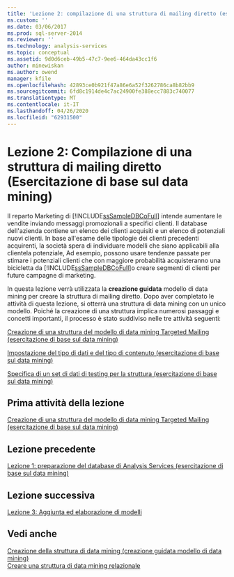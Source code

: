 ```yaml
---
title: 'Lezione 2: compilazione di una struttura di mailing diretto (esercitazione di base sul data mining) | Microsoft Docs'
ms.custom: ''
ms.date: 03/06/2017
ms.prod: sql-server-2014
ms.reviewer: ''
ms.technology: analysis-services
ms.topic: conceptual
ms.assetid: 9d0d6ceb-49b5-47c7-9ee6-464da43cc1f6
author: minewiskan
ms.author: owend
manager: kfile
ms.openlocfilehash: 42893ce0b921f47a86e6a52f3262786ca8b82bb9
ms.sourcegitcommit: 6fd8c1914de4c7ac24900fe388ecc7883c740077
ms.translationtype: MT
ms.contentlocale: it-IT
ms.lasthandoff: 04/26/2020
ms.locfileid: "62931500"
---
```

# <a name="lesson-2-building-a-targeted-mailing-structure-basic-data-mining-tutorial"></a>Lezione 2: Compilazione di una struttura di mailing diretto (Esercitazione di base sul data mining)
  Il reparto Marketing di [!INCLUDE[ssSampleDBCoFull](../includes/sssampledbcofull-md.md)] intende aumentare le vendite inviando messaggi promozionali a specifici clienti. Il database dell'azienda contiene un elenco dei clienti acquisiti e un elenco di potenziali nuovi clienti. In base all'esame delle tipologie dei clienti precedenti acquirenti, la società spera di individuare modelli che siano applicabili alla clientela potenziale, Ad esempio, possono usare tendenze passate per stimare i potenziali clienti che con maggiore probabilità acquisteranno una bicicletta da [!INCLUDE[ssSampleDBCoFull](../includes/sssampledbcofull-md.md)]o creare segmenti di clienti per future campagne di marketing.  
  
 In questa lezione verrà utilizzata la **creazione guidata** modello di data mining per creare la struttura di mailing diretto. Dopo aver completato le attività di questa lezione, si otterrà una struttura di data mining con un unico modello. Poiché la creazione di una struttura implica numerosi passaggi e concetti importanti, il processo è stato suddiviso nelle tre attività seguenti:  
  
 [Creazione di una struttura del modello di data mining Targeted Mailing &#40;esercitazione di base sul data mining&#41;](../../2014/tutorials/creating-a-targeted-mailing-mining-model-structure-basic-data-mining-tutorial.md)  
  
 [Impostazione del tipo di dati e del tipo di contenuto &#40;esercitazione di base sul data mining&#41;](../../2014/tutorials/specifying-the-data-type-and-content-type-basic-data-mining-tutorial.md)  
  
 [Specifica di un set di dati di testing per la struttura &#40;esercitazione di base sul data mining&#41;](../../2014/tutorials/specifying-a-testing-data-set-for-the-structure-basic-data-mining-tutorial.md)  
  
## <a name="first-task-in-lesson"></a>Prima attività della lezione  
 [Creazione di una struttura del modello di data mining Targeted Mailing &#40;esercitazione di base sul data mining&#41;](../../2014/tutorials/creating-a-targeted-mailing-mining-model-structure-basic-data-mining-tutorial.md)  
  
## <a name="previous-lesson"></a>Lezione precedente  
 [Lezione 1: preparazione del database di Analysis Services &#40;esercitazione di base sul data mining&#41;](../../2014/tutorials/lesson-1-preparing-the-analysis-services-database-basic-data-mining-tutorial.md)  
  
## <a name="next--lesson"></a>Lezione successiva  
 [Lezione 3: Aggiunta ed elaborazione di modelli](../../2014/tutorials/lesson-3-adding-and-processing-models.md)  
  
## <a name="see-also"></a>Vedi anche  
 [Creazione della struttura di data mining &#40;creazione guidata modello di data mining&#41;](../../2014/analysis-services/create-the-data-mining-structure-data-mining-wizard.md)   
 [Creare una struttura di data mining relazionale](../../2014/analysis-services/data-mining/create-a-relational-mining-structure.md)  
  
  
